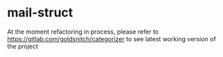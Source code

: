 # mail-struct
At the moment refactoring in process, please refer to https://gitlab.com/goldsnitch/categorizer to see latest working version of the project
